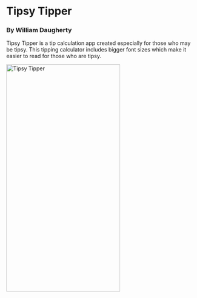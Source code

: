 # Tipsy Tipper
### By William Daugherty
Tipsy Tipper is a tip calculation app created especially for those who may be tipsy.
This tipping calculator includes bigger font sizes which make it easier to read for those who are tipsy.

<img src="https://github.com/dueston/Tipsy-Tipper/blob/master/misc/10xy.gif" alt="Tipsy Tipper" width="300" height="600">
